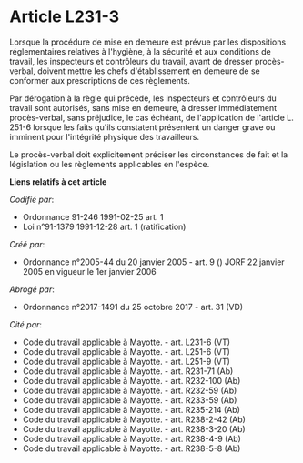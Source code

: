 # Article L231-3

Lorsque la procédure de mise en demeure est prévue par les dispositions réglementaires relatives à l'hygiène, à la sécurité
et aux conditions de travail, les inspecteurs et contrôleurs du travail, avant de dresser procès-verbal, doivent mettre les
chefs d'établissement en demeure de se conformer aux prescriptions de ces règlements.

Par dérogation à la règle qui précède, les inspecteurs et contrôleurs du travail sont autorisés, sans mise en demeure, à
dresser immédiatement procès-verbal, sans préjudice, le cas échéant, de l'application de l'article L. 251-6 lorsque les faits
qu'ils constatent présentent un danger grave ou imminent pour l'intégrité physique des travailleurs.

Le procès-verbal doit explicitement préciser les circonstances de fait et la législation ou les règlements applicables en
l'espèce.

**Liens relatifs à cet article**

_Codifié par_:

  - Ordonnance 91-246 1991-02-25 art. 1
  - Loi n°91-1379 1991-12-28 art. 1 (ratification)

_Créé par_:

  - Ordonnance n°2005-44 du 20 janvier 2005 - art. 9 () JORF 22 janvier 2005 en vigueur le 1er janvier 2006

_Abrogé par_:

  - Ordonnance n°2017-1491 du 25 octobre 2017 - art. 31 (VD)

_Cité par_:

  - Code du travail applicable à Mayotte. - art. L231-6 (VT)
  - Code du travail applicable à Mayotte. - art. L251-6 (VT)
  - Code du travail applicable à Mayotte. - art. L251-9 (VT)
  - Code du travail applicable à Mayotte. - art. R231-71 (Ab)
  - Code du travail applicable à Mayotte. - art. R232-100 (Ab)
  - Code du travail applicable à Mayotte. - art. R232-59 (Ab)
  - Code du travail applicable à Mayotte. - art. R233-59 (Ab)
  - Code du travail applicable à Mayotte. - art. R235-214 (Ab)
  - Code du travail applicable à Mayotte. - art. R238-2-42 (Ab)
  - Code du travail applicable à Mayotte. - art. R238-3-20 (Ab)
  - Code du travail applicable à Mayotte. - art. R238-4-9 (Ab)
  - Code du travail applicable à Mayotte. - art. R238-5-8 (Ab)
